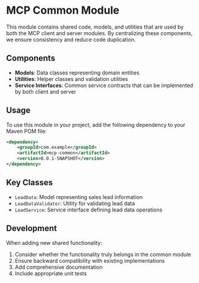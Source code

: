 # MCP Common Module

This module contains shared code, models, and utilities that are used by both the MCP client and server modules. By centralizing these components, we ensure consistency and reduce code duplication.

## Components

- **Models**: Data classes representing domain entities
- **Utilities**: Helper classes and validation utilities
- **Service Interfaces**: Common service contracts that can be implemented by both client and server

## Usage

To use this module in your project, add the following dependency to your Maven POM file:

```xml
<dependency>
    <groupId>com.example</groupId>
    <artifactId>mcp-common</artifactId>
    <version>0.0.1-SNAPSHOT</version>
</dependency>
```

## Key Classes

- `LeadData`: Model representing sales lead information
- `LeadDataValidator`: Utility for validating lead data
- `LeadService`: Service interface defining lead data operations

## Development

When adding new shared functionality:

1. Consider whether the functionality truly belongs in the common module
2. Ensure backward compatibility with existing implementations
3. Add comprehensive documentation
4. Include appropriate unit tests 